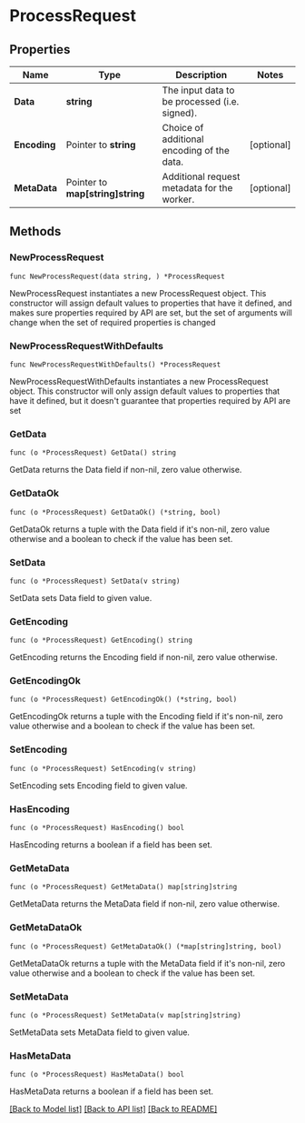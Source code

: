 # ProcessRequest

## Properties

Name | Type | Description | Notes
------------ | ------------- | ------------- | -------------
**Data** | **string** | The input data to be processed (i.e. signed). | 
**Encoding** | Pointer to **string** | Choice of additional encoding of the data. | [optional] 
**MetaData** | Pointer to **map[string]string** | Additional request metadata for the worker. | [optional] 

## Methods

### NewProcessRequest

`func NewProcessRequest(data string, ) *ProcessRequest`

NewProcessRequest instantiates a new ProcessRequest object.
This constructor will assign default values to properties that have it defined,
and makes sure properties required by API are set, but the set of arguments
will change when the set of required properties is changed

### NewProcessRequestWithDefaults

`func NewProcessRequestWithDefaults() *ProcessRequest`

NewProcessRequestWithDefaults instantiates a new ProcessRequest object.
This constructor will only assign default values to properties that have it defined,
but it doesn't guarantee that properties required by API are set

### GetData

`func (o *ProcessRequest) GetData() string`

GetData returns the Data field if non-nil, zero value otherwise.

### GetDataOk

`func (o *ProcessRequest) GetDataOk() (*string, bool)`

GetDataOk returns a tuple with the Data field if it's non-nil, zero value otherwise
and a boolean to check if the value has been set.

### SetData

`func (o *ProcessRequest) SetData(v string)`

SetData sets Data field to given value.


### GetEncoding

`func (o *ProcessRequest) GetEncoding() string`

GetEncoding returns the Encoding field if non-nil, zero value otherwise.

### GetEncodingOk

`func (o *ProcessRequest) GetEncodingOk() (*string, bool)`

GetEncodingOk returns a tuple with the Encoding field if it's non-nil, zero value otherwise
and a boolean to check if the value has been set.

### SetEncoding

`func (o *ProcessRequest) SetEncoding(v string)`

SetEncoding sets Encoding field to given value.

### HasEncoding

`func (o *ProcessRequest) HasEncoding() bool`

HasEncoding returns a boolean if a field has been set.

### GetMetaData

`func (o *ProcessRequest) GetMetaData() map[string]string`

GetMetaData returns the MetaData field if non-nil, zero value otherwise.

### GetMetaDataOk

`func (o *ProcessRequest) GetMetaDataOk() (*map[string]string, bool)`

GetMetaDataOk returns a tuple with the MetaData field if it's non-nil, zero value otherwise
and a boolean to check if the value has been set.

### SetMetaData

`func (o *ProcessRequest) SetMetaData(v map[string]string)`

SetMetaData sets MetaData field to given value.

### HasMetaData

`func (o *ProcessRequest) HasMetaData() bool`

HasMetaData returns a boolean if a field has been set.


[[Back to Model list]](../README.md#documentation-for-models) [[Back to API list]](../README.md#documentation-for-api-endpoints) [[Back to README]](../README.md)


